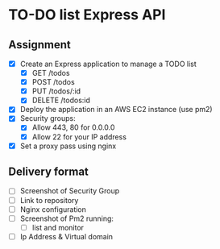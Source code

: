 # TO-DO list Express API

## Assignment

- [X] Create an Express application to manage a TODO list
  - [X] GET     /todos
  - [X] POST    /todos
  - [X] PUT     /todos/:id
  - [X] DELETE  /todos:id
- [X] Deploy the application in an AWS EC2 instance (use pm2)
- [X] Security groups:
  - [X] Allow 443, 80 for 0.0.0.0
  - [X] Allow 22 for your IP address
- [X] Set a proxy pass using nginx

## Delivery format

- [ ] Screenshot of Security Group
- [ ] Link to repository
- [ ] Nginx configuration
- [ ] Screenshot of Pm2 running:
  - [ ] list and monitor
- [ ] Ip Address & Virtual domain
